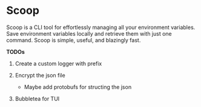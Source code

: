 # Scoop

Scoop is a CLI tool for effortlessly managing all your environment variables. Save environment variables locally and retrieve them with just one command. Scoop is simple, useful, and blazingly fast.

**TODOs**

1. Create a custom logger with prefix
2. Encrypt the json file

   - Maybe add protobufs for structing the json

3. Bubbletea for TUI
